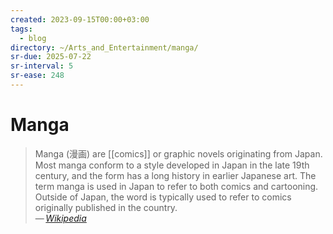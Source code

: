 ```yaml
---
created: 2023-09-15T00:00+03:00
tags:
  - blog
directory: ~/Arts_and_Entertainment/manga/
sr-due: 2025-07-22
sr-interval: 5
sr-ease: 248
---
```


# Manga

> Manga (漫画) are [[comics]] or graphic novels originating from Japan. Most manga conform to a style developed in Japan in the late 19th century, and the form has a long history in earlier Japanese art. The term manga is used in Japan to refer to both comics and cartooning. Outside of Japan, the word is typically used to refer to comics originally published in the country.\
> — <cite>[Wikipedia](https://en.wikipedia.org/wiki/Manga)</cite>
